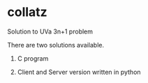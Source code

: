 collatz
=======

Solution to UVa 3n+1 problem

There are two solutions available.

1) C program

2) Client and Server version written in python


